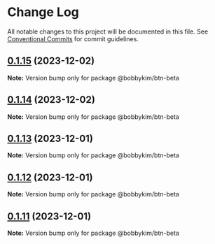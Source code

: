 # Change Log

All notable changes to this project will be documented in this file.
See [Conventional Commits](https://conventionalcommits.org) for commit guidelines.

## [0.1.15](https://github.com/bobbykim89/manguito-component-library/compare/@bobbykim/btn-beta@0.1.14...@bobbykim/btn-beta@0.1.15) (2023-12-02)

**Note:** Version bump only for package @bobbykim/btn-beta





## [0.1.14](https://github.com/bobbykim89/manguito-component-library/compare/@bobbykim/btn-beta@0.1.13...@bobbykim/btn-beta@0.1.14) (2023-12-02)

**Note:** Version bump only for package @bobbykim/btn-beta





## [0.1.13](https://github.com/bobbykim89/manguito-component-library/compare/@bobbykim/btn-beta@0.1.12...@bobbykim/btn-beta@0.1.13) (2023-12-01)

**Note:** Version bump only for package @bobbykim/btn-beta





## [0.1.12](https://github.com/bobbykim89/manguito-component-library/compare/@bobbykim/btn-beta@0.1.11...@bobbykim/btn-beta@0.1.12) (2023-12-01)

**Note:** Version bump only for package @bobbykim/btn-beta





## [0.1.11](https://github.com/bobbykim89/manguito-component-library/compare/@bobbykim/btn-beta@0.1.10...@bobbykim/btn-beta@0.1.11) (2023-12-01)

**Note:** Version bump only for package @bobbykim/btn-beta
